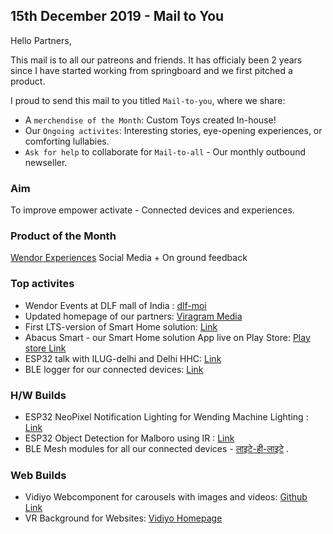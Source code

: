 ## 15th December 2019 - Mail to You

Hello Partners,

This mail is to all our patreons and friends. It has officialy been 2 years since I have started working from springboard and we first pitched a product.

I proud to send this mail to you titled `Mail-to-you`, where we share:
- A `merchendise of the Month`: Custom Toys created In-house!
- Our `Ongoing activites`: Interesting stories, eye-opening experiences, or comforting lullabies.
- `Ask for help` to collaborate for `Mail-to-all` - Our monthly outbound newseller.


### Aim
To improve empower activate - Connected devices and experiences.

### Product of the Month
[Wendor Experiences](https://we.akriya.co.in)
Social Media + On ground feedback

### Top activites
* Wendor Events at DLF mall of India : [dlf-moi](https://akriya.co.in/wendor-events/)
* Updated homepage of our partners: [Viragram Media](https://viragram.me/)
* First LTS-version of Smart Home solution: [Link](https://github.com/ashtam55/smart_switch/releases)
* Abacus Smart - our Smart Home solution App live on Play Store: [Play store Link](https://play.google.com/store/apps/details?id=com.artiosys.smart_switch)
* ESP32 talk with ILUG-delhi and Delhi HHC: [Link](https://github.com/hardware-hackers-club-delhi/Talks/issues/3)
* BLE logger for our connected devices: [Link](https://github.com/ashtam55/BleWebLogger)

### H/W Builds
* ESP32 NeoPixel Notification Lighting for Wending Machine Lighting : [Link](https://github.com/ashtam55/OtaTestingDevice)
* ESP32 Object Detection for Malboro using IR : [Link](https://github.com/ashtam55/Digital_Icon/tree/malboro/blstr/recvr)
* BLE Mesh modules for all our connected devices - [लाइटे-ही-लाइटे](https://github.com/ashtam55/mqtt-neopixel/tree/lightHub) .

### Web Builds
* Vidiyo Webcomponent for carousels with images and videos: [Github Link](https://github.com/karx/webcomponents/tree/master/vidiyo)
* VR Background for Websites: [Vidiyo Homepage](https://vidiyo.me)


